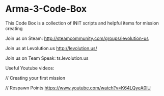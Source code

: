 # Arma-3-Code-Box
This Code Box is a collection of INIT scripts and helpful items for mission creating

Join us on Steam:
http://steamcommunity.com/groups/levolution-us

Join us at Levolution.us
http://levolution.us/

Join us on Team Speak:
ts.levolution.us


Useful Youtube videos:

// Creating your first mission

// Respawn Points
https://www.youtube.com/watch?v=K64LQyeA0lU